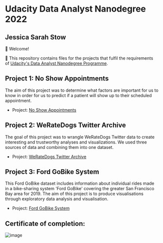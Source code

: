 # Udacity Data Analyst Nanodegree 2022

## Jessica Sarah Stow

👋 Welcome! 

📍 This repository contains files for the projects that fulfil the requirements of [Udacity's Data Analyst Nanodegree Programme](https://www.udacity.com/course/data-analyst-nanodegree--nd002).

## Project 1: No Show Appointments
The aim of this project was to determine what factors are important for us to know in order for us to predict if a patient will show up to their scheduled appointment.  
- Project: [No Show Appointments](https://github.com/jessicastow/Udacity-Data-Analyst-Nanodegree-2022/tree/main/Project1)

## Project 2: WeRateDogs Twitter Archive
The goal of this project was to wrangle WeRateDogs Twitter data to create interesting and trustworthy analyses and visualizations. We used three sources of data and combining them into one dataset.
- Project: [WeRateDogs Twitter Archive](https://github.com/jessicastow/Udacity-Data-Analyst-Nanodegree-2022/tree/main/Project2)

## Project 3: Ford GoBike System
This Ford GoBike dataset includes information about individual rides made in a bike-sharing system 'Ford GoBike' covering the greater San Francisco Bay area for 2019. The aim of this project is to produce visualisations through exploratory data analysis and visualisation.
- Project: [Ford GoBike System](https://github.com/jessicastow/Udacity-Data-Analyst-Nanodegree-2022/tree/main/Project3)

## Certificate of completion: 

![image](https://user-images.githubusercontent.com/56385852/223953112-1f41e8d8-3b7e-45e3-af3b-86efa2396d00.png)
